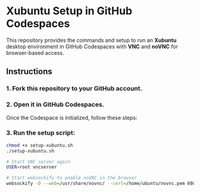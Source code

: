 # Xubuntu Setup in GitHub Codespaces

This repository provides the commands and setup to run an **Xubuntu** desktop environment in GitHub Codespaces with **VNC** and **noVNC** for browser-based access.

## Instructions

### 1. Fork this repository to your GitHub account.

### 2. Open it in **GitHub Codespaces**.

Once the Codespace is initialized, follow these steps:

### 3. Run the setup script:

```bash
chmod +x setup-xubuntu.sh
./setup-xubuntu.sh

# Start VNC server again
USER=root vncserver

# Start websockify to enable noVNC in the browser
websockify -D --web=/usr/share/novnc/ --cert=/home/ubuntu/novnc.pem 6080 localhost:5901
